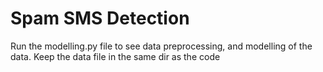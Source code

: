 # Spam SMS Detection

Run the modelling.py file to see data preprocessing, and modelling of the data. Keep the data file in the same dir as the code
